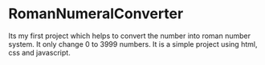 # RomanNumeralConverter
Its my first project which helps to convert the number into roman number system.
It only change 0 to 3999 numbers.
It is a simple project using html, css and javascript.
